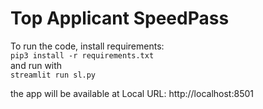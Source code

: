 # Top Applicant SpeedPass

To run the code, install requirements:  
`pip3 install -r requirements.txt`  
and run with  
`streamlit run sl.py`  
  
the app will be available at Local URL: http://localhost:8501